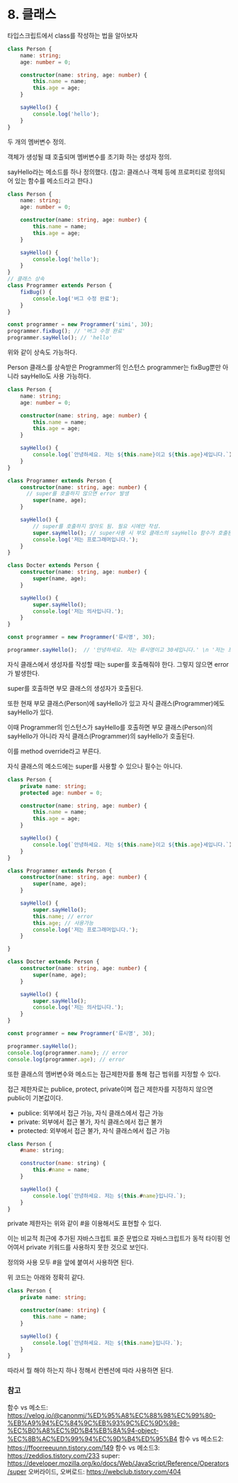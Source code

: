 # 8. 클래스

타입스크립트에서 class를 작성하는 법을 알아보자

```ts
class Person {
    name: string;
    age: number = 0;

    constructor(name: string, age: number) {
        this.name = name;
        this.age = age;
    }

    sayHello() {
        console.log('hello');
    }
}
```

두 개의 멤버변수 정의.

객체가 생성될 떄 호출되며 멤버변수를 초기화 하는 생성자 정의.

sayHello라는 메소드를 하나 정의했다. (참고: 클래스나 객체 등에 프로퍼티로 정의되어 있는 함수를 메소드라고 한다.)

```ts
class Person {
    name: string;
    age: number = 0;

    constructor(name: string, age: number) {
        this.name = name;
        this.age = age;
    }

    sayHello() {
        console.log('hello');
    }
}
// 클래스 상속
class Programmer extends Person {
    fixBug() {
        console.log('버그 수정 완료');
    }
}

const programmer = new Programmer('simi', 30);
programmer.fixBug(); // '버그 수정 완료'
programmer.sayHello(); // 'hello'
```

위와 같이 상속도 가능하다.

Person 클래스를 상속받은 Programmer의 인스턴스 programmer는 fixBug뿐만 아니라 sayHello도 사용 가능하다.

```ts
class Person {
    name: string;
    age: number = 0;

    constructor(name: string, age: number) {
        this.name = name;
        this.age = age;
    }

    sayHello() {
        console.log(`안녕하세요. 저는 ${this.name}이고 ${this.age}세입니다.`);
    }
}

class Programmer extends Person {
    constructor(name: string, age: number) {
      // super를 호출하지 않으면 error 발생
        super(name, age); 
    }

    sayHello() {
        // super를 호출하지 않아도 됨. 필요 시에만 작성.
        super.sayHello(); // super사용 시 부모 클래스의 sayHello 함수가 호출된다.
        console.log('저는 프로그래머입니다.');
    }
}

class Docter extends Person {
    constructor(name: string, age: number) {
        super(name, age);
    }

    sayHello() {
        super.sayHello();
        console.log('저는 의사입니다.');
    }
}

const programmer = new Programmer('류시명', 30);

programmer.sayHello();  // '안녕하세요. 저는 류시명이고 30세입니다.' \n '저는 프로그래머입니다.'

```

자식 클래스에서 생성자를 작성할 때는 super를 호출해줘야 한다. 그렇지 않으면 error가 발생한다.

super를 호출하면 부모 클래스의 생성자가 호출된다.

또한 현재 부모 클래스(Person)에 sayHello가 있고 자식 클래스(Programmer)에도 sayHello가 있다.

이때 Programmer의 인스턴스가 sayHello를 호출하면 부모 클래스(Person)의 sayHello가 아니라 자식 클래스(Programmer)의 sayHello가 호출된다.

이를 method override라고 부른다.

자식 클래스의 메소드에는 super를 사용할 수 있으나 필수는 아니다.

```ts
class Person {
    private name: string;
    protected age: number = 0;

    constructor(name: string, age: number) {
        this.name = name;
        this.age = age;
    }

    sayHello() {
        console.log(`안녕하세요. 저는 ${this.name}이고 ${this.age}세입니다.`);
    }
}

class Programmer extends Person {
    constructor(name: string, age: number) {
        super(name, age);
    }

    sayHello() {
        super.sayHello();
        this.name; // error
        this.age; // 사용가능
        console.log('저는 프로그래머입니다.');
    }

}

class Docter extends Person {
    constructor(name: string, age: number) {
        super(name, age);
    }

    sayHello() {
        super.sayHello();
        console.log('저는 의사입니다.');
    }
}

const programmer = new Programmer('류시명', 30);

programmer.sayHello();
console.log(programmer.name); // error
console.log(programmer.age); // error
```

또한 클래스의 멤버변수와 메소드는 접근제한자를 통해 접근 범위를 지정할 수 있다.

접근 제한자로는 publice, protect, private이며 접근 제한자를 지정하지 않으면 public이 기본값이다.

- publice: 외부에서 접근 가능, 자식 클래스에서 접근 가능
- private: 외부에서 접근 불가, 자식 클래스에서 접근 불가
- protected: 외부에서 접근 불가, 자식 클래스에서 접근 가능

```js
class Person {
    #name: string;

    constructor(name: string) {
        this.#name = name;
    }

    sayHello() {
        console.log(`안녕하세요. 저는 ${this.#name}입니다.`);
    }
}
```

private 제한자는 위와 같이 #을 이용해서도 표현할 수 있다.

이는 비교적 최근에 추가된 자바스크립트 표준 문법으로 자바스크립트가 동적 타이핑 언어여서 private 키워드를 사용하지 못한 것으로 보인다.

정의와 사용 모두 #을 앞에 붙여서 사용하면 된다.

위 코드는 아래와 정확히 같다.

```ts
class Person {
    private name: string;

    constructor(name: string) {
        this.name = name;
    }

    sayHello() {
        console.log(`안녕하세요. 저는 ${this.name}입니다.`);
    }
}
```

따라서 뭘 해야 하는지 하나 정해서 컨벤션에 따라 사용하면 된다.

### 참고

함수 vs 메소드: https://velog.io/@canonmj/%ED%95%A8%EC%88%98%EC%99%80-%EB%A9%94%EC%84%9C%EB%93%9C%EC%9D%98-%EC%B0%A8%EC%9D%B4%EB%8A%94-object-%EC%8B%AC%ED%99%94%EC%9D%B4%ED%95%B4
함수 vs 메소드2: https://ffoorreeuunn.tistory.com/149
함수 vs 메소드3: https://zeddios.tistory.com/233
super: https://developer.mozilla.org/ko/docs/Web/JavaScript/Reference/Operators/super
오버라이드, 오버로드: https://webclub.tistory.com/404